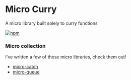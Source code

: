 # Micro Curry
A micro library built solely to curry functions

[![npm](https://img.shields.io/npm/v/micro-curry.svg?style=flat-square)](https://www.npmjs.com/package/micro-curry)

### Micro collection

I've written a few of these micro libraries, check them out!

- [micro-catch](https://github.com/iainreid820/micro-catch)
- [micro-queue](https://github.com/iainreid820/micro-queue)
